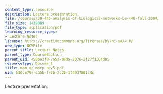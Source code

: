 ```yaml
---
content_type: resource
description: Lecture presentation.
file: /courses/20-440-analysis-of-biological-networks-be-440-fall-2004/530ce79ec35bfe7b2c201f4937001c4c_mam_ep_morp_nov5.pdf
file_size: 1439889
file_type: application/pdf
learning_resource_types:
- Lecture Notes
license: https://creativecommons.org/licenses/by-nc-sa/4.0/
ocw_type: OCWFile
parent_title: Lecture Notes
parent_type: CourseSection
parent_uid: 450ba3f0-7a5a-0dda-2076-2f27f1564d85
resourcetype: Document
title: mam_ep_morp_nov5.pdf
uid: 530ce79e-c35b-fe7b-2c20-1f4937001c4c
---
```

Lecture presentation.